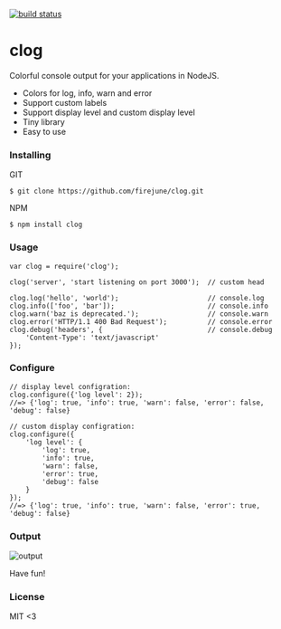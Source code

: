 [![build status](https://secure.travis-ci.org/firejune/clog.png)](http://travis-ci.org/firejune/clog)
# clog

Colorful console output for your applications in NodeJS.

* Colors for log, info, warn and error
* Support custom labels
* Support display level and custom display level
* Tiny library
* Easy to use

### Installing

GIT

    $ git clone https://github.com/firejune/clog.git

NPM

    $ npm install clog

### Usage

    var clog = require('clog');
    
    clog('server', 'start listening on port 3000');  // custom head
    
    clog.log('hello', 'world');                      // console.log
    clog.info(['foo', 'bar']);                       // console.info
    clog.warn('baz is deprecated.');                 // console.warn
    clog.error('HTTP/1.1 400 Bad Request');          // console.error
    clog.debug('headers', {                          // console.debug
        'Content-Type': 'text/javascript'
    });

### Configure

    // display level configration:
    clog.configure({'log level': 2});
    //=> {'log': true, 'info': true, 'warn': false, 'error': false, 'debug': false}
    
    // custom display configration:
    clog.configure({
        'log level': {
            'log': true,
            'info': true,
            'warn': false,
            'error': true,
            'debug': false
        }
    });
    //=> {'log': true, 'info': true, 'warn': false, 'error': true, 'debug': false}

### Output

![output](https://github.com/firejune/clog/raw/master/images/clog.png)

Have fun!

### License

MIT <3
